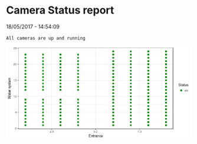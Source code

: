 Camera Status report
================
18/05/2017 - 14:54:09

    All cameras are up and running

![](camreport_files/figure-markdown_github/unnamed-chunk-2-1.png)
